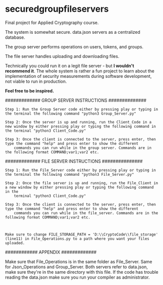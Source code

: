 # securedgroupfileservers
Final project for Applied Cryptography course.

The system is somewhat secure.
data.json servers as a centralized database.

The group server performs operations on users, tokens, and groups.

The file server handles uploading and downloading files.

Technically you could run it on a legit file server - but **I wouldn't recommend it**. The whole system is rather a fun project to learn about the implementation of security measurements during software development, not viable to run in production.

**Feel free to be inspired.**


############# GROUP SERVER INSTRUCTIONS ##############

    Step 1: Run the Group Server code either by pressing play or typing in the terminal the following command "python3 Group_Server.py"

    Step 2: Once the server is up and running, run the Client_Code in a new window by either pressing play or typing the following command in the terminal "python3 Client_Code.py" 

    Step 3: Once the client is connected to the server, press enter, then type the command "help" and press enter to show the different 
	    commands you can run while in the group server. Commands are in the following format COMMAND;var1;var2 etc.

############# FILE SERVER INSTRUCTIONS ###############

    Step 1: Run the File_Server code either by pressing play or typing in the terminal the following command "python3 File_Server.py"
    
    Step 2: Once the file server is up and running, run the File_Client in a new window by either pressing play or typing the following command in the 
	    terminal "python3 Client_Code.py"
     
    Step 3: Once the client is connected to the server, press enter, then type the command "help" and press enter to show the different 
	    commands you can run while in the file_server. Commands are in the following format COMMAND;var1;var2 etc.

     

	Make sure to change FILE_STORAGE_PATH = 'D:\\CryptoCode\\file_storage' (line11) in File_Operations.py to a path where you want your files uploaded.


############ APPENDIX #############

Make sure that File_Operations is in the same folder as File_Server.
Same for Json_Operations and Group_Server.
Both servers refer to data.json, make sure they're in the same directory with this file.
    If the code has trouble reading the data.json make sure you run your compiler as administrator.
